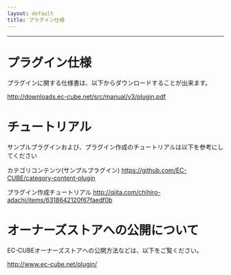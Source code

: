 ```yaml
---
layout: default
title: プラグイン仕様
---
```


---

# プラグイン仕様

プラグインに関する仕様書は、以下からダウンロードすることが出来ます。

http://downloads.ec-cube.net/src/manual/v3/plugin.pdf

# チュートリアル

サンプルプラグインおよび、プラグイン作成のチュートリアルは以下を参考にしてください

カテゴリコンテンツ(サンプルプラグイン)
https://github.com/EC-CUBE/category-content-plugin


プラグイン作成チュートリアル
http://qiita.com/chihiro-adachi/items/6318642120f67faedf0b

# オーナーズストアへの公開について

EC-CUBEオーナーズストアへの公開方法などは、以下をご覧ください。

http://www.ec-cube.net/plugin/

